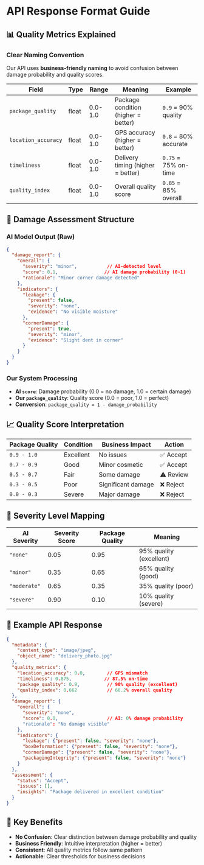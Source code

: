 # API Response Format Guide

## 📊 **Quality Metrics Explained**

### **Clear Naming Convention**
Our API uses **business-friendly naming** to avoid confusion between damage probability and quality scores.

| Field | Type | Range | Meaning | Example |
|-------|------|-------|---------|---------|
| `package_quality` | float | 0.0-1.0 | Package condition (higher = better) | `0.9` = 90% quality |
| `location_accuracy` | float | 0.0-1.0 | GPS accuracy (higher = better) | `0.8` = 80% accurate |
| `timeliness` | float | 0.0-1.0 | Delivery timing (higher = better) | `0.75` = 75% on-time |
| `quality_index` | float | 0.0-1.0 | Overall quality score | `0.85` = 85% overall |

## 🎯 **Damage Assessment Structure**

### **AI Model Output (Raw)**
```json
{
  "damage_report": {
    "overall": {
      "severity": "minor",           // AI-detected level
      "score": 0.1,                 // AI damage probability (0-1)
      "rationale": "Minor corner damage detected"
    },
    "indicators": {
      "leakage": {
        "present": false,
        "severity": "none",
        "evidence": "No visible moisture"
      },
      "cornerDamage": {
        "present": true,
        "severity": "minor", 
        "evidence": "Slight dent in corner"
      }
    }
  }
}
```

### **Our System Processing**
- **AI `score`**: Damage probability (0.0 = no damage, 1.0 = certain damage)
- **Our `package_quality`**: Quality score (0.0 = poor, 1.0 = perfect)
- **Conversion**: `package_quality = 1 - damage_probability`

## 📈 **Quality Score Interpretation**

| Package Quality | Condition | Business Impact | Action |
|-----------------|-----------|-----------------|--------|
| `0.9 - 1.0` | Excellent | No issues | ✅ Accept |
| `0.7 - 0.9` | Good | Minor cosmetic | ✅ Accept |
| `0.5 - 0.7` | Fair | Some damage | ⚠️ Review |
| `0.3 - 0.5` | Poor | Significant damage | ❌ Reject |
| `0.0 - 0.3` | Severe | Major damage | ❌ Reject |

## 🔧 **Severity Level Mapping**

| AI Severity | Severity Score | Package Quality | Meaning |
|-------------|----------------|-----------------|---------|
| `"none"` | 0.05 | 0.95 | 95% quality (excellent) |
| `"minor"` | 0.35 | 0.65 | 65% quality (good) |
| `"moderate"` | 0.65 | 0.35 | 35% quality (poor) |
| `"severe"` | 0.90 | 0.10 | 10% quality (severe) |

## 🎯 **Example API Response**

```json
{
  "metadata": {
    "content_type": "image/jpeg",
    "object_name": "delivery_photo.jpg"
  },
  "quality_metrics": {
    "location_accuracy": 0.0,        // GPS mismatch
    "timeliness": 0.875,            // 87.5% on-time
    "package_quality": 0.9,          // 90% quality (excellent)
    "quality_index": 0.662           // 66.2% overall quality
  },
  "damage_report": {
    "overall": {
      "severity": "none",
      "score": 0.0,                  // AI: 0% damage probability
      "rationale": "No damage visible"
    },
    "indicators": {
      "leakage": {"present": false, "severity": "none"},
      "boxDeformation": {"present": false, "severity": "none"},
      "cornerDamage": {"present": false, "severity": "none"},
      "packagingIntegrity": {"present": false, "severity": "none"}
    }
  },
  "assessment": {
    "status": "Accept",
    "issues": [],
    "insights": "Package delivered in excellent condition"
  }
}
```

## 🚀 **Key Benefits**

- **No Confusion**: Clear distinction between damage probability and quality
- **Business Friendly**: Intuitive interpretation (higher = better)
- **Consistent**: All quality metrics follow same pattern
- **Actionable**: Clear thresholds for business decisions
